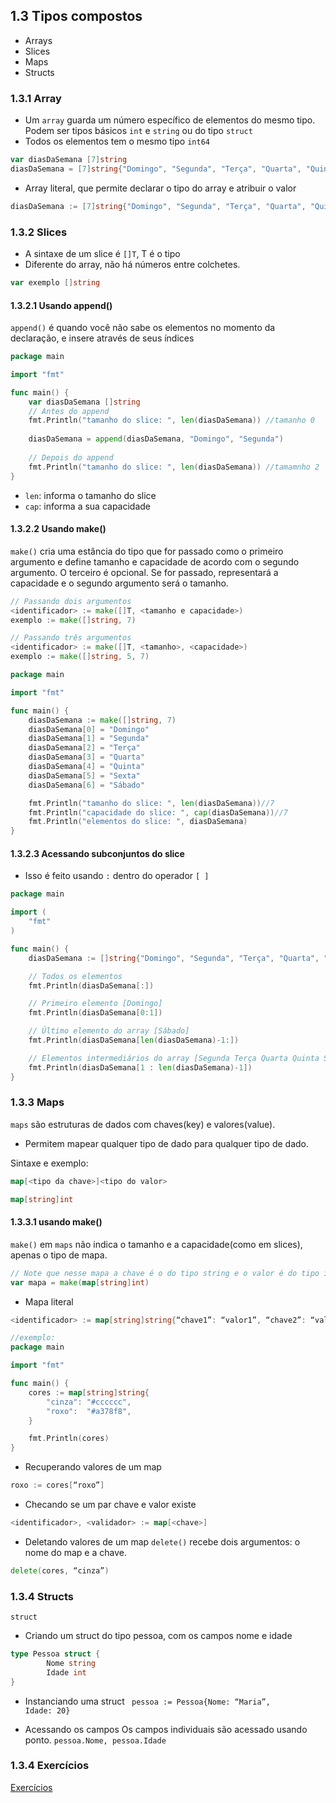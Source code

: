 ## 1.3 Tipos compostos

- Arrays
- Slices
- Maps
- Structs

### 1.3.1 Array
- Um `array` guarda um número específico de elementos do mesmo tipo.<br>
Podem ser tipos básicos `int` e `string` ou do tipo `struct` 
- Todos os elementos tem o mesmo tipo `int64`

```go
var diasDaSemana [7]string
diasDaSemana = [7]string{"Domingo", "Segunda", "Terça", "Quarta", "Quinta", "Sexta", "Sábado"}
```

- Array literal, que permite declarar o tipo do array e atribuir o valor

```go
diasDaSemana := [7]string{"Domingo", "Segunda", "Terça", "Quarta", "Quinta", "Sexta", "Sábado"}
```

### 1.3.2 Slices

- A sintaxe de um slice é `[]T`, T é o tipo
- Diferente do array, não há números entre colchetes.

```go
var exemplo []string
```

#### 1.3.2.1 Usando append()
`append()` é quando você não sabe os elementos no momento da declaração, e insere através de seus índices

```go
package main

import "fmt"

func main() {
	var diasDaSemana []string
	// Antes do append
	fmt.Println("tamanho do slice: ", len(diasDaSemana)) //tamanho 0
	
	diasDaSemana = append(diasDaSemana, "Domingo", "Segunda")
	
	// Depois do append
	fmt.Println("tamanho do slice: ", len(diasDaSemana)) //tamamnho 2
}
```
- `len`: informa o tamanho do slice
- `cap`: informa a sua capacidade

#### 1.3.2.2 Usando make()
`make()` cria uma estância do tipo que for passado como o primeiro argumento e define tamanho e capacidade de acordo com o segundo argumento. O terceiro é opcional. Se for passado, representará a capacidade e o segundo argumento será o tamanho.

```go
// Passando dois argumentos
<identificador> := make([]T, <tamanho e capacidade>)
exemplo := make([]string, 7)

// Passando três argumentos
<identificador> := make([]T, <tamanho>, <capacidade>)
exemplo := make([]string, 5, 7)
```

```go
package main

import "fmt"

func main() {
	diasDaSemana := make([]string, 7)
	diasDaSemana[0] = "Domingo"
	diasDaSemana[1] = "Segunda"
	diasDaSemana[2] = "Terça"
	diasDaSemana[3] = "Quarta"
	diasDaSemana[4] = "Quinta"
	diasDaSemana[5] = "Sexta"
	diasDaSemana[6] = "Sábado"

	fmt.Println("tamanho do slice: ", len(diasDaSemana))//7
	fmt.Println("capacidade do slice: ", cap(diasDaSemana))//7
	fmt.Println("elementos do slice: ", diasDaSemana)
}
```

#### 1.3.2.3 Acessando subconjuntos do slice
- Isso é feito usando `:` dentro do operador `[ ]`

```go
package main

import (
	"fmt"
)

func main() {
	diasDaSemana := []string{"Domingo", "Segunda", "Terça", "Quarta", "Quinta", "Sexta", "Sábado"}

	// Todos os elementos
	fmt.Println(diasDaSemana[:])

	// Primeiro elemento [Domingo]
	fmt.Println(diasDaSemana[0:1])

	// Último elemento do array [Sábado]
	fmt.Println(diasDaSemana[len(diasDaSemana)-1:])

	// Elementos intermediários do array [Segunda Terça Quarta Quinta Sexta]
	fmt.Println(diasDaSemana[1 : len(diasDaSemana)-1])
}
```

### 1.3.3 Maps
`maps` são estruturas de dados com chaves(key) e valores(value).
- Permitem mapear qualquer tipo de dado para qualquer tipo de dado.

Sintaxe e exemplo:

```go
map[<tipo da chave>]<tipo do valor>

map[string]int
```

#### 1.3.3.1 usando make()
`make()` em `maps` não indica o tamanho e a capacidade(como em slices), apenas o tipo de mapa.

```go
// Note que nesse mapa a chave é o do tipo string e o valor é do tipo int
var mapa = make(map[string]int)
```

- Mapa literal

```go
<identificador> := map[string]string{“chave1”: “valor1”, “chave2”: “valor2”}

//exemplo:
package main

import "fmt"

func main() {
	cores := map[string]string{
		"cinza": "#cccccc",
		"roxo":  "#a378f8",
	}

	fmt.Println(cores)
}

```

- Recuperando valores de um map

```go
roxo := cores[“roxo”]
```

- Checando se um par chave e valor existe

```go
<identificador>, <validador> := map[<chave>]
```

- Deletando valores de um map
`delete()` recebe dois argumentos: o nome do map e a chave.

```go
delete(cores, “cinza”)
```

### 1.3.4 Structs
`struct` 
- Criando um struct do tipo pessoa, com os campos nome e idade

```go
type Pessoa struct {
		Nome string
		Idade int
}
```

- Instanciando uma struct
<code> pessoa := Pessoa{Nome: “Maria”, Idade: 20} </code>

- Acessando os campos
Os campos individuais são acessado usando ponto.
<code>pessoa.Nome, pessoa.Idade</code>


### 1.3.4 Exercícios 
[Exercícios](../../semana01/exercicios/tiposCompostos)